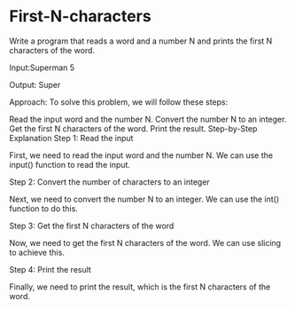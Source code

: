 # First-N-characters

Write a program that reads a word and a number N and prints the first N characters of the word.

Input:Superman
5

Output: Super

Approach:
To solve this problem, we will follow these steps:

Read the input word and the number N.
Convert the number N to an integer.
Get the first N characters of the word.
Print the result.
Step-by-Step Explanation
Step 1: Read the input

First, we need to read the input word and the number N. We can use the input() function to read the input.
 
Step 2: Convert the number of characters to an integer

Next, we need to convert the number N to an integer. We can use the int() function to do this.
 
Step 3: Get the first N characters of the word

Now, we need to get the first N characters of the word. We can use slicing to achieve this.
 
Step 4: Print the result

Finally, we need to print the result, which is the first N characters of the word.
